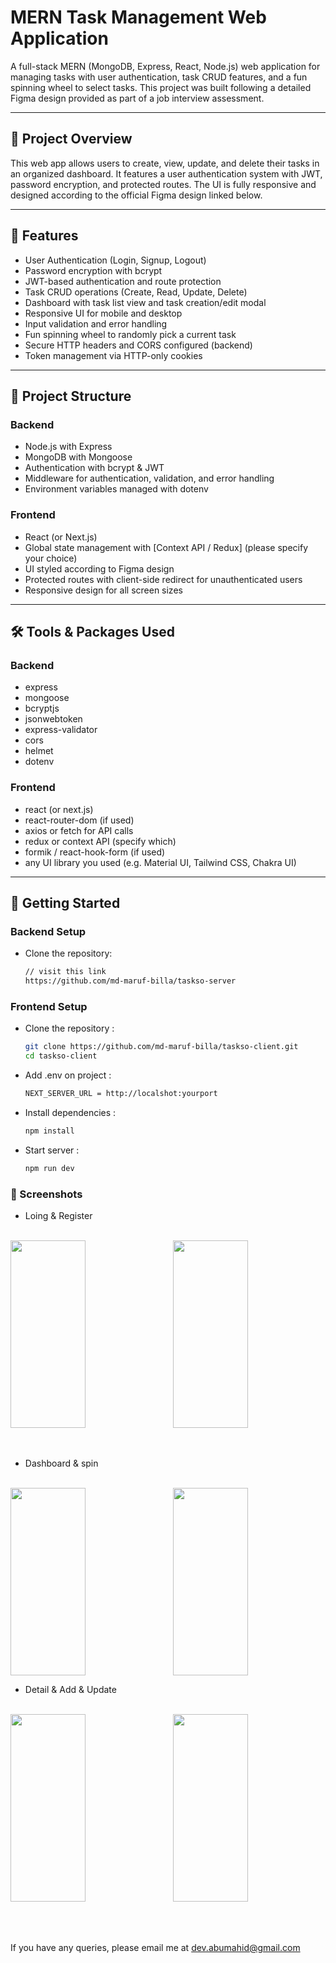 # MERN Task Management Web Application

A full-stack MERN (MongoDB, Express, React, Node.js) web application for managing tasks with user authentication, task CRUD features, and a fun spinning wheel to select tasks. This project was built following a detailed Figma design provided as part of a job interview assessment.

---

## 📝 Project Overview

This web app allows users to create, view, update, and delete their tasks in an organized dashboard. It features a user authentication system with JWT, password encryption, and protected routes. The UI is fully responsive and designed according to the official Figma design linked below.

---

## 🎯 Features

- User Authentication (Login, Signup, Logout)
- Password encryption with bcrypt
- JWT-based authentication and route protection
- Task CRUD operations (Create, Read, Update, Delete)
- Dashboard with task list view and task creation/edit modal
- Responsive UI for mobile and desktop
- Input validation and error handling
- Fun spinning wheel to randomly pick a current task
- Secure HTTP headers and CORS configured (backend)
- Token management via HTTP-only cookies

---

## 📁 Project Structure

### Backend
- Node.js with Express
- MongoDB with Mongoose
- Authentication with bcrypt & JWT
- Middleware for authentication, validation, and error handling
- Environment variables managed with dotenv

### Frontend
- React (or Next.js)
- Global state management with [Context API / Redux] (please specify your choice)
- UI styled according to Figma design
- Protected routes with client-side redirect for unauthenticated users
- Responsive design for all screen sizes

---

## 🛠️ Tools & Packages Used

### Backend
- express
- mongoose
- bcryptjs
- jsonwebtoken
- express-validator
- cors
- helmet
- dotenv

### Frontend
- react (or next.js)
- react-router-dom (if used)
- axios or fetch for API calls
- redux or context API (specify which)
- formik / react-hook-form (if used)
- any UI library you used (e.g. Material UI, Tailwind CSS, Chakra UI)

---

## 🚀 Getting Started

### Backend Setup

- Clone the repository:

   ```bash
   // visit this link
   https://github.com/md-maruf-billa/taskso-server
    ```

### Frontend Setup

- Clone the repository :

   ```bash
   git clone https://github.com/md-maruf-billa/taskso-client.git
   cd taskso-client
   ```
- Add .env on project :
    ```bash
    NEXT_SERVER_URL = http://localshot:yourport
    ```
- Install dependencies :
    ```bash
    npm install
    ```
- Start server :
    ```bash
    npm run dev
    ```
  
### 📸 Screenshots

- Loing & Register
<br/>
<div style="display:flex; gap:16px;">
<image src="./public/login-s.png" width="49%" height="300"/>
<image src="./public/register-s.png" width="49%" height="300"/>
</div>

<br/>
<br/>


- Dashboard & spin
<br/>
<div style="display:flex; gap:16px;">
<image src="./public/home-s.png" width="49%" height="300"/>
<image src="./public/spin-s.png" width="49%" height="300"/>
</div>


- Detail & Add & Update
<br/>
<div style="display:flex; gap:16px;">
<image src="./public/details-s.png" width="49%" height="300"/>
<image src="./public/update-s.png" width="49%" height="300"/>
</div>


<br/>
<br/>
<br/>

If you have any queries, please email me at dev.abumahid@gmail.com